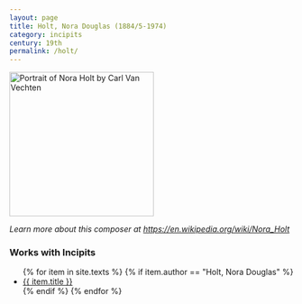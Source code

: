 ```yaml
---
layout: page
title: Holt, Nora Douglas (1884/5-1974)
category: incipits
century: 19th
permalink: /holt/
---
```


<a title="Carl Van Vechten, Public domain, via Wikimedia Commons" href="https://commons.wikimedia.org/wiki/File:Portrait_of_Nora_Holt_by_Carl_Van_Vechten.jpg"><img width="256" alt="Portrait of Nora Holt by Carl Van Vechten" src="https://upload.wikimedia.org/wikipedia/commons/thumb/d/d6/Portrait_of_Nora_Holt_by_Carl_Van_Vechten.jpg/256px-Portrait_of_Nora_Holt_by_Carl_Van_Vechten.jpg"></a>

*Learn more about this composer at <a href="https://en.wikipedia.org/wiki/Nora_Holt" target="_blank">https://en.wikipedia.org/wiki/Nora_Holt</a>*
<br/>

### Works with Incipits
<ul class="texts">
    {% for item in site.texts %}
      {% if item.author == "Holt, Nora Douglas" %}
          <li class="text-title">
          <a href="{{ site.baseurl }}{{ item.url }}">
        {{ item.title }}
              </a>
    </li>
      {% endif %}
    {% endfor %}
</ul>
